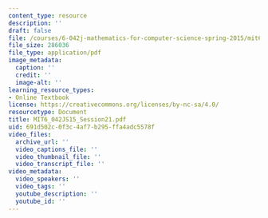 ```yaml
---
content_type: resource
description: ''
draft: false
file: /courses/6-042j-mathematics-for-computer-science-spring-2015/mit6_042js15_session21.pdf
file_size: 286036
file_type: application/pdf
image_metadata:
  caption: ''
  credit: ''
  image-alt: ''
learning_resource_types:
- Online Textbook
license: https://creativecommons.org/licenses/by-nc-sa/4.0/
resourcetype: Document
title: MIT6_042JS15_Session21.pdf
uid: 691d502c-0f3c-4af7-b295-ffa4adc5578f
video_files:
  archive_url: ''
  video_captions_file: ''
  video_thumbnail_file: ''
  video_transcript_file: ''
video_metadata:
  video_speakers: ''
  video_tags: ''
  youtube_description: ''
  youtube_id: ''
---
```

